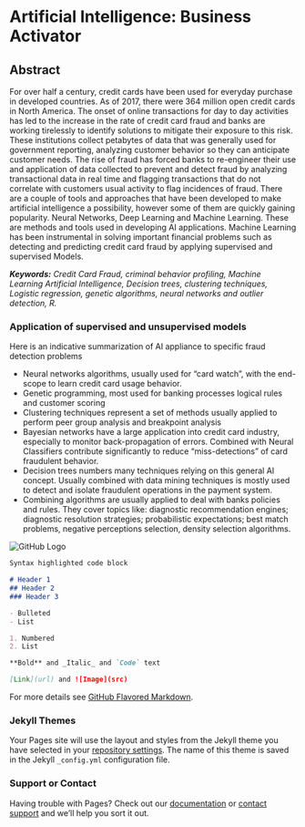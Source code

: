 # Artificial Intelligence: Business Activator

## Abstract

For over half a century, credit cards have been used for everyday purchase in developed countries. As of 2017,  there were 364 million open credit cards in North America. The onset of online transactions for day to day activities has led to the increase in the rate of credit card fraud and banks are working tirelessly to identify solutions to mitigate their exposure to this risk. These institutions collect petabytes of data that was generally used for government reporting, analyzing customer behavior so they can anticipate customer needs. The rise of fraud has forced banks to re-engineer their use and application of data collected to prevent and detect fraud by analyzing transactional data in real time and flagging transactions that do not correlate with customers usual activity to flag incidences of fraud. 
There are a couple of tools and approaches that have been developed to make artificial intelligence a possibility, however some of them are quickly gaining popularity. Neural Networks, Deep Learning and Machine Learning. These are methods and tools used in developing AI applications. Machine Learning has been instrumental in solving important financial problems such as detecting and predicting credit card fraud by applying supervised and supervised Models.

_**Keywords:** Credit Card Fraud, criminal behavior profiling, Machine Learning Artificial Intelligence, Decision trees, clustering techniques, Logistic regression, genetic algorithms, neural networks and outlier detection, R._

### Application of supervised and unsupervised models
Here is an indicative summarization of AI appliance to specific fraud detection problems 
- Neural networks algorithms, usually used for “card watch”, with the end-scope to learn credit card usage behavior. 
- Genetic programming, most used for banking processes logical rules and customer scoring
- Clustering techniques represent a set of methods usually applied to perform peer group analysis and breakpoint analysis
- Bayesian networks have a large application into credit card industry, especially to monitor back-propagation of errors. Combined with Neural Classifiers contribute significantly to reduce “miss-detections” of card fraudulent behavior.
- Decision trees numbers many techniques relying on this general AI concept. Usually combined with data mining techniques is mostly used to detect and isolate fraudulent operations in the payment system.
- Combining algorithms are usually applied to deal with banks policies and rules. They cover topics like: diagnostic recommendation engines; diagnostic resolution strategies; probabilistic expectations; best match problems, negative perceptions selection, density selection algorithms. 

![GitHub Logo](/images/logo.png)
```markdown
Syntax highlighted code block

# Header 1
## Header 2
### Header 3

- Bulleted
- List

1. Numbered
2. List

**Bold** and _Italic_ and `Code` text

[Link](url) and ![Image](src)
```

For more details see [GitHub Flavored Markdown](https://guides.github.com/features/mastering-markdown/).

### Jekyll Themes

Your Pages site will use the layout and styles from the Jekyll theme you have selected in your [repository settings](https://github.com/VictorMwakilulu/Credit-Card-Fraud-Detection-and-Prevention-Using-Artificial-Intelligence/settings). The name of this theme is saved in the Jekyll `_config.yml` configuration file.

### Support or Contact

Having trouble with Pages? Check out our [documentation](https://help.github.com/categories/github-pages-basics/) or [contact support](https://github.com/contact) and we’ll help you sort it out.
